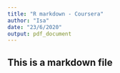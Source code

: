 ```yaml
---
title: "R markdown - Coursera"
author: "Isa"
date: "23/6/2020"
output: pdf_document
---
```


## This is a markdown file
